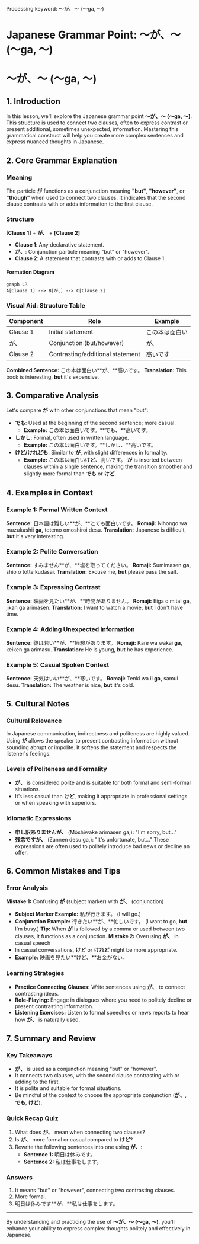 Processing keyword: ～が、～ (〜ga, 〜)
# Japanese Grammar Point: ～が、～ (〜ga, 〜)
# ～が、～ (〜ga, 〜)
## 1. Introduction
In this lesson, we'll explore the Japanese grammar point **～が、～ (〜ga, 〜)**. This structure is used to connect two clauses, often to express contrast or present additional, sometimes unexpected, information. Mastering this grammatical construct will help you create more complex sentences and express nuanced thoughts in Japanese.
## 2. Core Grammar Explanation
### Meaning
The particle **が** functions as a conjunction meaning **"but"**, **"however"**, or **"though"** when used to connect two clauses. It indicates that the second clause contrasts with or adds information to the first clause.
### Structure
**[Clause 1]** + **が、** + **[Clause 2]**
- **Clause 1**: Any declarative statement.
- **が、**: Conjunction particle meaning "but" or "however".
- **Clause 2**: A statement that contrasts with or adds to Clause 1.
#### Formation Diagram
```mermaid
graph LR
A[Clause 1] --> B[が、] --> C[Clause 2]
```
### Visual Aid: Structure Table
| Component   | Role                    | Example                 |
|-------------|-------------------------|-------------------------|
| Clause 1    | Initial statement       | この本は面白い          |
| が、        | Conjunction (but/however)| が、                    |
| Clause 2    | Contrasting/additional statement | 高いです |
**Combined Sentence:** この本は面白い**が、**高いです。
**Translation:** This book is interesting, **but** it's expensive.
## 3. Comparative Analysis
Let's compare **が** with other conjunctions that mean "but":
- **でも**: Used at the beginning of the second sentence; more casual.
  - **Example:** この本は面白いです。**でも、**高いです。
- **しかし**: Formal, often used in written language.
  - **Example:** この本は面白いです。**しかし、**高いです。
- **けど/けれども**: Similar to **が**, with slight differences in formality.
  - **Example:** この本は面白い**けど**、高いです。
**が** is inserted between clauses within a single sentence, making the transition smoother and slightly more formal than **でも** or **けど**.
## 4. Examples in Context
### Example 1: Formal Written Context
**Sentence:** 日本語は難しい**が、**とても面白いです。
**Romaji:** Nihongo wa muzukashii **ga,** totemo omoshiroi desu.
**Translation:** Japanese is difficult, **but** it's very interesting.
### Example 2: Polite Conversation
**Sentence:** すみません**が、**塩を取ってください。
**Romaji:** Sumimasen **ga,** shio o totte kudasai.
**Translation:** Excuse me, **but** please pass the salt.
### Example 3: Expressing Contrast
**Sentence:** 映画を見たい**が、**時間がありません。
**Romaji:** Eiga o mitai **ga,** jikan ga arimasen.
**Translation:** I want to watch a movie, **but** I don't have time.
### Example 4: Adding Unexpected Information
**Sentence:** 彼は若い**が、**経験があります。
**Romaji:** Kare wa wakai **ga,** keiken ga arimasu.
**Translation:** He is young, **but** he has experience.
### Example 5: Casual Spoken Context
**Sentence:** 天気はいい**が、**寒いです。
**Romaji:** Tenki wa ii **ga,** samui desu.
**Translation:** The weather is nice, **but** it's cold.
## 5. Cultural Notes
### Cultural Relevance
In Japanese communication, indirectness and politeness are highly valued. Using **が** allows the speaker to present contrasting information without sounding abrupt or impolite. It softens the statement and respects the listener's feelings.
### Levels of Politeness and Formality
- **が、** is considered polite and is suitable for both formal and semi-formal situations.
- It’s less casual than **けど**, making it appropriate in professional settings or when speaking with superiors.
### Idiomatic Expressions
- **申し訳ありませんが、** (Mōshiwake arimasen ga,): "I'm sorry, but..."
- **残念ですが、** (Zannen desu ga,): "It's unfortunate, but..."
These expressions are often used to politely introduce bad news or decline an offer.
## 6. Common Mistakes and Tips
### Error Analysis
**Mistake 1:** Confusing **が** (subject marker) with **が、** (conjunction)
- **Subject Marker Example:** 私**が**行きます。 (I will go.)
- **Conjunction Example:** 行きたい**が、**忙しいです。 (I want to go, **but** I'm busy.)
**Tip:** When **が** is followed by a comma or used between two clauses, it functions as a conjunction.
**Mistake 2:** Overusing **が、** in casual speech
- In casual conversations, **けど** or **けれど** might be more appropriate.
- **Example:** 映画を見たい**けど、**お金がない。
### Learning Strategies
- **Practice Connecting Clauses:** Write sentences using **が、** to connect contrasting ideas.
- **Role-Playing:** Engage in dialogues where you need to politely decline or present contrasting information.
- **Listening Exercises:** Listen to formal speeches or news reports to hear how **が、** is naturally used.
## 7. Summary and Review
### Key Takeaways
- **が、** is used as a conjunction meaning "but" or "however".
- It connects two clauses, with the second clause contrasting with or adding to the first.
- It is polite and suitable for formal situations.
- Be mindful of the context to choose the appropriate conjunction (**が、**, **でも**, **けど**).
### Quick Recap Quiz
1. What does **が、** mean when connecting two clauses?
2. Is **が、** more formal or casual compared to **けど**?
3. Rewrite the following sentences into one using **が、**:
   - **Sentence 1:** 明日は休みです。
   - **Sentence 2:** 私は仕事をします。
### Answers
1. It means "but" or "however", connecting two contrasting clauses.
2. More formal.
3. 明日は休みです**が、**私は仕事をします。

---
By understanding and practicing the use of **～が、～ (〜ga, 〜)**, you'll enhance your ability to express complex thoughts politely and effectively in Japanese.
